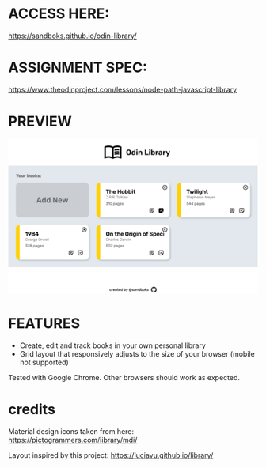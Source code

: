 # ACCESS HERE:
https://sandboks.github.io/odin-library/

# ASSIGNMENT SPEC:
https://www.theodinproject.com/lessons/node-path-javascript-library

# PREVIEW
![](./preview.jpg)

# FEATURES
- Create, edit and track books in your own personal library
- Grid layout that responsively adjusts to the size of your browser (mobile not supported)

Tested with Google Chrome. Other browsers should work as expected.

# credits
Material design icons taken from here:
https://pictogrammers.com/library/mdi/

Layout inspired by this project:
https://luciavu.github.io/library/